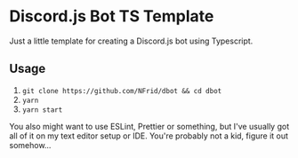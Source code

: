 # Discord.js Bot TS Template

Just a little template for creating a Discord.js bot using Typescript.

## Usage

1. `git clone https://github.com/NFrid/dbot && cd dbot`
2. `yarn`
3. `yarn start`

You also might want to use ESLint, Prettier or something, but I've usually got
all of it on my text editor setup or IDE. You're probably not a kid, figure it
out somehow...

